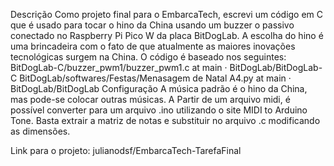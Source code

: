 Descrição
Como projeto final para o EmbarcaTech, escrevi um código em C que é usado para tocar o hino da China usando um buzzer o passivo conectado no Raspberry Pi Pico W da placa BitDogLab. A escolha do hino é uma brincadeira com o fato de que atualmente as maiores inovações tecnológicas surgem na China.
O código é baseado nos seguintes:
BitDogLab-C/buzzer_pwm1/buzzer_pwm1.c at main · BitDogLab/BitDogLab-C
BitDogLab/softwares/Festas/Menasagem de Natal A4.py at main · BitDogLab/BitDogLab
Configuração
A música padrão é o hino da China, mas pode-se colocar outras músicas.
A Partir de um arquivo midi, é possível converter para um arquivo .ino utilizando o site MIDI to Arduino Tone. Basta extrair a matriz de notas e substituir no arquivo .c modificando as dimensões.

Link para o projeto: julianodsf/EmbarcaTech-TarefaFinal
